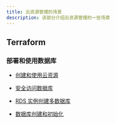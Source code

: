 ```yaml
---
title: 云资源管理的场景
description: 该部分介绍云资源管理的一些场景
---
```


## Terraform

### 部署和使用数据库

- [创建和使用云资源](../../../tutorials//cloud-resources-orchestration)

- [安全访问数据库](./secure-your-database-connection)

- [RDS 实例创建多数据库](./provision-an-RDS-instance-with-more-than-one-database)

- [数据库创建和初始化](./provision-and-initiate-database)

